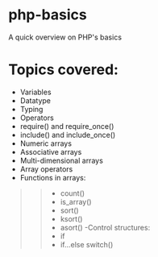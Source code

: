 # php-basics
A quick overview on PHP's basics

# Topics covered:
- Variables
- Datatype
- Typing
- Operators
- require() and require_once()
- include() and include_once()
- Numeric arrays
- Associative arrays
- Multi-dimensional arrays
- Array operators
- Functions in arrays: 
>>- count()
>>- is_array()
>>- sort()
>>- ksort()
>>- asort()
-Control structures:
>>- if
>>- if...else
>>switch()
